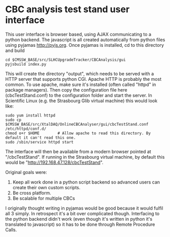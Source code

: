 CBC analysis test stand user interface
======================================

This user interface is browser based, using AJAX communicating to a python backend. The javascript is all created automatically from python files using pyjamas http://pyjs.org. Once pyjamas is installed, cd to this directory and build

    cd $CMSSW_BASE/src/SLHCUpgradeTracker/CBCAnalysis/gui
    pyjsbuild index.py

This will create the directory "output", which needs to be served with a HTTP server that supports python CGI. Apache HTTP is probably the most common. To use apache, make sure it's installed (often called "httpd" in package managers). Then copy the configuration file here (cbcTestStand.conf) to the configuration folder and start the server.
In Scientific Linux (e.g. the Strasbourg Glib virtual machine) this would look like:

    sudo yum install httpd
    sudo cp $CMSSW_BASE/src/XtalDAQ/OnlineCBCAnalyser/gui/cbcTestStand.conf /etc/httpd/conf.d/
    chmod o+r $HOME        # Allow apache to read this directory. By default it can't read this one.
    sudo /sbin/service httpd start

The interface will then be available from a modern browser pointed at "<DAQ PC IP address>/cbcTestStand". If running in the Strasbourg virtual machine, by default this would be "http://192.168.47.128/cbcTestStand".

Original goals were:
 1) Keep all work done in a python script backend so advanced users can create their own custom scripts.
 2) Be cross platform.
 3) Be scalable for multiple CBCs

I originally thought writing in pyjamas would be good because it would fulfil all 3 simply. In retrospect it's a bit over complicated though. Interfacing to the python backend didn't work (even though it's written in python it's translated to javascript) so it has to be done through Remote Procedure Calls.